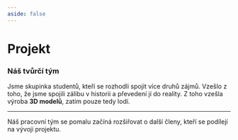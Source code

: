 ```yaml
---
aside: false
---
```


<script setup>
import { VPTeamMembers } from 'vitepress/theme'

const members = [
  {
    avatar: 'https://www.github.com/yyx990803.png',
    name: 'Adam Hurt',
    title: 'Modelování & Historie',
    links: [
      { icon: 'github', link: 'https://github.com/yyx990803' },
      { icon: 'twitter', link: 'https://twitter.com/youyuxi' }
    ]
  },
    {
    avatar: 'https://www.github.com/yyx990803.png',
    name: 'Lukáš Kalenda',
    title: 'Grafika & 3D úpravy',
    links: [
      { icon: 'github', link: 'https://github.com/yyx990803' },
      { icon: 'twitter', link: 'https://twitter.com/youyuxi' }
    ]
  },
    {
    avatar: 'https://www.github.com/yyx990803.png',
    name: 'Michal Kruliš',
    title: '3D modelování',
    links: [
      { icon: 'github', link: 'https://github.com/yyx990803' },
      { icon: 'twitter', link: 'https://twitter.com/youyuxi' }
    ]
  },
]
</script>
# Projekt

### Náš tvůrčí tým

Jsme skupinka studentů, kteří se rozhodli spojit více druhů zájmů. Vzešlo z toho, že jsme spojili zálibu v historii a převedení jí do reality. 
Z toho vzešla výroba **3D modelů**, zatím pouze tedy lodí.

---
Náš pracovní tým se pomalu začíná rozšiřovat o další členy, kteří se podílejí na vývoji projektu.

<VPTeamMembers size="small" :members="members" />
